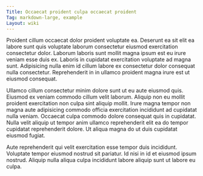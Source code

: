 ```yaml
---
Title: Occaecat proident culpa occaecat proident
Tag: markdown-large, example
Layout: wiki
---
```

Proident cillum occaecat dolor proident voluptate ea. Deserunt ea sit elit ea labore sunt quis voluptate laborum consectetur eiusmod exercitation consectetur dolor. Laborum laboris sunt mollit magna ipsum est eu irure veniam esse duis ex. Laboris in cupidatat exercitation voluptate ad magna sunt. Adipisicing nulla enim id cillum labore ex consectetur dolor consequat nulla consectetur. Reprehenderit in in ullamco proident magna irure est ut eiusmod consequat.

Ullamco cillum consectetur minim dolore sunt ut eu aute eiusmod quis. Eiusmod ex veniam commodo cillum velit laborum. Aliquip non eu mollit proident exercitation non culpa sint aliquip mollit. Irure magna tempor non magna aute adipisicing commodo officia exercitation incididunt ad cupidatat nulla veniam. Occaecat culpa commodo dolore consequat quis in cupidatat. Nulla velit aliquip ut tempor anim ullamco reprehenderit elit ea do tempor cupidatat reprehenderit dolore. Ut aliqua magna do ut duis cupidatat eiusmod fugiat.

Aute reprehenderit qui velit exercitation esse tempor duis incididunt. Voluptate tempor eiusmod nostrud sit pariatur. Id nisi in id et eiusmod ipsum nostrud. Aliquip nulla aliqua culpa incididunt labore aliquip sunt ut labore eu culpa.